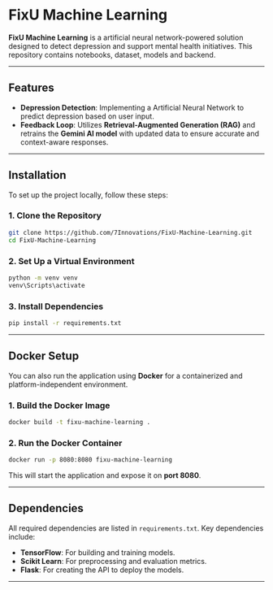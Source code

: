 # **FixU Machine Learning**

**FixU Machine Learning** is a artificial neural network-powered solution designed to detect depression and support mental health initiatives. This repository contains notebooks, dataset, models and backend.

---

## **Features**  

- **Depression Detection**: Implementing a Artificial Neural Network to predict depression based on user input. 
- **Feedback Loop**: Utilizes **Retrieval-Augmented Generation (RAG)** and retrains the **Gemini AI model** with updated data to ensure accurate and context-aware responses.  

---

## **Installation**

To set up the project locally, follow these steps:

### 1. Clone the Repository  
```bash
git clone https://github.com/7Innovations/FixU-Machine-Learning.git
cd FixU-Machine-Learning
```

### 2. Set Up a Virtual Environment  
```bash
python -m venv venv
venv\Scripts\activate
```

### 3. Install Dependencies  
```bash
pip install -r requirements.txt
```

---

## **Docker Setup**

You can also run the application using **Docker** for a containerized and platform-independent environment.

### 1. Build the Docker Image  
```bash
docker build -t fixu-machine-learning .
```

### 2. Run the Docker Container  
```bash
docker run -p 8080:8080 fixu-machine-learning
```

This will start the application and expose it on **port 8080**.

---

## **Dependencies**

All required dependencies are listed in `requirements.txt`. Key dependencies include:

- **TensorFlow**: For building and training models.
- **Scikit Learn**: For preprocessing and evaluation metrics.  
- **Flask**: For creating the API to deploy the models.  

---
